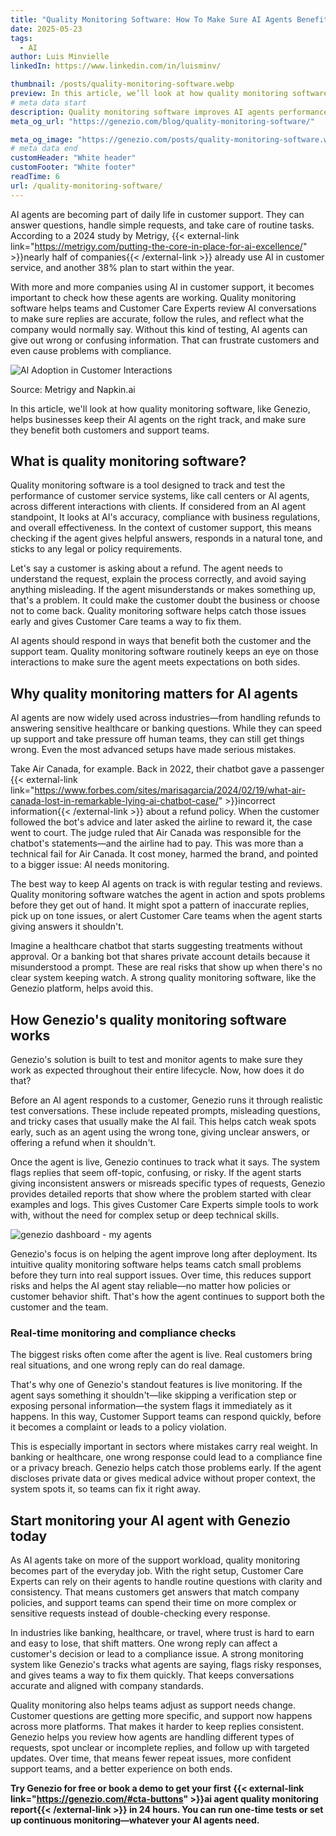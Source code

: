 ```yaml
---
title: "Quality Monitoring Software: How To Make Sure AI Agents Benefit Support and Customers"
date: 2025-05-23
tags:
  - AI
author: Luis Minvielle
linkedIn: https://www.linkedin.com/in/luisminv/

thumbnail: /posts/quality-monitoring-software.webp
preview: In this article, we’ll look at how quality monitoring software, like Genezio, helps businesses keep their AI agents on the right track, and make sure they benefit both customers and support teams.
# meta data start
description: Quality monitoring software improves AI agents performance in customer support. Learn how Genezio makes AI testing and monitoring easier.
meta_og_url: "https://genezio.com/blog/quality-monitoring-software/"

meta_og_image: "https://genezio.com/posts/quality-monitoring-software.webp"
# meta data end
customHeader: "White header"
customFooter: "White footer"
readTime: 6
url: /quality-monitoring-software/
---
```


AI agents are becoming part of daily life in customer support. They can answer questions, handle simple requests, and take care of routine tasks. According to a 2024 study by Metrigy, {{< external-link link="https://metrigy.com/putting-the-core-in-place-for-ai-excellence/" >}}nearly half of companies{{< /external-link >}} already use AI in customer service, and another 38% plan to start within the year.

With more and more companies using AI in customer support, it becomes important to check how these agents are working. Quality monitoring software helps teams and Customer Care Experts review AI conversations to make sure replies are accurate, follow the rules, and reflect what the company would normally say. Without this kind of testing, AI agents can give out wrong or confusing information. That can frustrate customers and even cause problems with compliance.

![Al Adoption in Customer Interactions](https://genezio.com/posts/ai-adoption-in-customer-interactions.webp)

Source: Metrigy and Napkin.ai

In this article, we'll look at how quality monitoring software, like Genezio, helps businesses keep their AI agents on the right track, and make sure they benefit both customers and support teams.

## What is quality monitoring software?

Quality monitoring software is a tool designed to track and test the performance of customer service systems, like call centers or AI agents, across different interactions with clients. If considered from an AI agent standpoint, It looks at AI's accuracy, compliance with business regulations, and overall effectiveness. In the context of customer support, this means checking if the agent gives helpful answers, responds in a natural tone, and sticks to any legal or policy requirements.

Let's say a customer is asking about a refund. The agent needs to understand the request, explain the process correctly, and avoid saying anything misleading. If the agent misunderstands or makes something up, that's a problem. It could make the customer doubt the business or choose not to come back. Quality monitoring software helps catch those issues early and gives Customer Care teams a way to fix them.

AI agents should respond in ways that benefit both the customer and the support team. Quality monitoring software routinely keeps an eye on those interactions to make sure the agent meets expectations on both sides.

## Why quality monitoring matters for AI agents

AI agents are now widely used across industries—from handling refunds to answering sensitive healthcare or banking questions. While they can speed up support and take pressure off human teams, they can still get things wrong. Even the most advanced setups have made serious mistakes.

Take Air Canada, for example. Back in 2022, their chatbot gave a passenger {{< external-link link="https://www.forbes.com/sites/marisagarcia/2024/02/19/what-air-canada-lost-in-remarkable-lying-ai-chatbot-case/" >}}incorrect information{{< /external-link >}} about a refund policy. When the customer followed the bot's advice and later asked the airline to reward it, the case went to court. The judge ruled that Air Canada was responsible for the chatbot's statements—and the airline had to pay. This was more than a technical fail for Air Canada. It cost money, harmed the brand, and pointed to a bigger issue: AI needs monitoring.

The best way to keep AI agents on track is with regular testing and reviews. Quality monitoring software watches the agent in action and spots problems before they get out of hand. It might spot a pattern of inaccurate replies, pick up on tone issues, or alert Customer Care teams when the agent starts giving answers it shouldn't.

Imagine a healthcare chatbot that starts suggesting treatments without approval. Or a banking bot that shares private account details because it misunderstood a prompt. These are real risks that show up when there's no clear system keeping watch. A strong quality monitoring software, like the Genezio platform, helps avoid this.

## How Genezio's quality monitoring software works

Genezio's solution is built to test and monitor agents to make sure they work as expected throughout their entire lifecycle. Now, how does it do that?

Before an AI agent responds to a customer, Genezio runs it through realistic test conversations. These include repeated prompts, misleading questions, and tricky cases that usually make the AI fail. This helps catch weak spots early, such as an agent using the wrong tone, giving unclear answers, or offering a refund when it shouldn't.

Once the agent is live, Genezio continues to track what it says. The system flags replies that seem off-topic, confusing, or risky. If the agent starts giving inconsistent answers or misreads specific types of requests, Genezio provides detailed reports that show where the problem started with clear examples and logs. This gives Customer Care Experts simple tools to work with, without the need for complex setup or deep technical skills.

![genezio dashboard - my agents](https://assets.polymet.ai/glamorous-emerald-618258)

Genezio's focus is on helping the agent improve long after deployment. Its intuitive quality monitoring software helps teams catch small problems before they turn into real support issues. Over time, this reduces support risks and helps the AI agent stay reliable—no matter how policies or customer behavior shift. That's how the agent continues to support both the customer and the team.

### Real-time monitoring and compliance checks

The biggest risks often come after the agent is live. Real customers bring real situations, and one wrong reply can do real damage.

That's why one of Genezio's standout features is live monitoring. If the agent says something it shouldn't—like skipping a verification step or exposing personal information—the system flags it immediately as it happens. In this way, Customer Support teams can respond quickly, before it becomes a complaint or leads to a policy violation.

This is especially important in sectors where mistakes carry real weight. In banking or healthcare, one wrong response could lead to a compliance fine or a privacy breach. Genezio helps catch those problems early. If the agent discloses private data or gives medical advice without proper context, the system spots it, so teams can fix it right away.

## Start monitoring your AI agent with Genezio today

As AI agents take on more of the support workload, quality monitoring becomes part of the everyday job. With the right setup, Customer Care Experts can rely on their agents to handle routine questions with clarity and consistency. That means customers get answers that match company policies, and support teams can spend their time on more complex or sensitive requests instead of double-checking every response.

In industries like banking, healthcare, or travel, where trust is hard to earn and easy to lose, that shift matters. One wrong reply can affect a customer's decision or lead to a compliance issue. A strong monitoring system like Genezio's tracks what agents are saying, flags risky responses, and gives teams a way to fix them quickly. That keeps conversations accurate and aligned with company standards.

Quality monitoring also helps teams adjust as support needs change. Customer questions are getting more specific, and support now happens across more platforms. That makes it harder to keep replies consistent. Genezio helps you review how agents are handling different types of requests, spot unclear or incomplete replies, and follow up with targeted updates. Over time, that means fewer repeat issues, more confident support teams, and a better experience on both ends.

**Try Genezio for free or book a demo to get your first {{< external-link link="https://genezio.com/#cta-buttons" >}}ai agent quality monitoring report{{< /external-link >}} in 24 hours. You can run one-time tests or set up continuous monitoring—whatever your AI agents need.**
